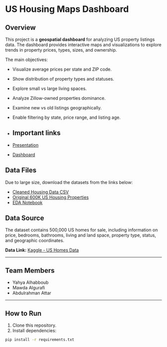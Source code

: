 # US Housing Maps Dashboard

## Overview
This project is a **geospatial dashboard** for analyzing US property listings data. The dashboard provides interactive maps and visualizations to explore trends in property prices, types, sizes, and ownership.

The main objectives:
- Visualize average prices per state and ZIP code.
- Show distribution of property types and statuses.
- Explore small vs large living spaces.
- Analyze Zillow-owned properties dominance.
- Examine new vs old listings geographically.
- Enable filtering by state, price range, and listing age.

- ## Important links
- [Presentation](https://www.canva.com/design/DAG0KuxVZCM/C2CX0wW0IxTrJ8LVhpXXjg/edit?utm_content=DAG0KuxVZCM&utm_campaign=designshare&utm_medium=link2&utm_source=sharebutton )
- [Dashboard](https://apographical-kera-silken.ngrok-free.dev/)


## Data Files
Due to large size, download the datasets from the links below:

- [Cleaned Housing Data CSV](https://drive.google.com/file/d/1uqbolYGFffYAdKU9J8d5ZRBh8Pmk8aSl/view?usp=sharing)
- [Original 600K US Housing Properties](https://drive.google.com/file/d/1FwxwX4Ifs2ciXN2F6qbAOHPIJip8xLgF/view?usp=sharing)
- [EDA Notebook](https://drive.google.com/file/d/1XtcLvh5LD_tBywxANjbl9RJ8hnC21DX6/view?usp=sharing)

## Data Source
The dataset contains 500,000 US homes for sale, including information on price, bedrooms, bathrooms, living and land space, property type, status, and geographic coordinates.

**Data Link:** [Kaggle - US Homes Data](https://www.kaggle.com/datasets/polartech/500000-us-homes-data-for-sale-properties)

---

## Team Members
- Yahya Alhabboub
- Mawda Algurafi
- Abdulrahman Attar

---

## How to Run
1. Clone this repository.  
2. Install dependencies:

```bash
pip install -r requirements.txt
